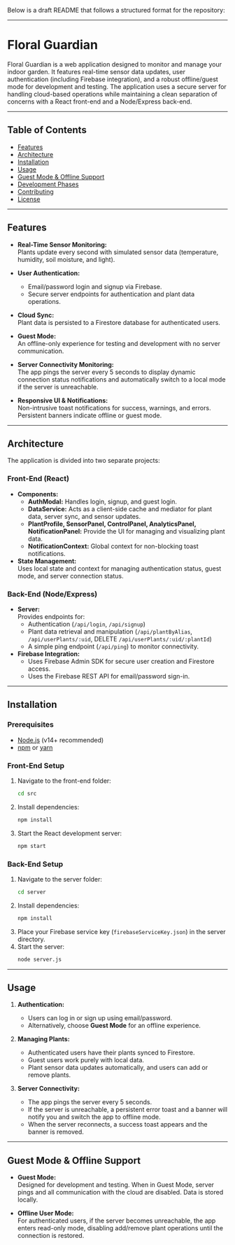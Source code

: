 Below is a draft README that follows a structured format for the repository:

---

# Floral Guardian

Floral Guardian is a web application designed to monitor and manage your indoor garden. It features real-time sensor data updates, user authentication (including Firebase integration), and a robust offline/guest mode for development and testing. The application uses a secure server for handling cloud-based operations while maintaining a clean separation of concerns with a React front-end and a Node/Express back-end.

---

## Table of Contents

- [Features](#features)
- [Architecture](#architecture)
- [Installation](#installation)
- [Usage](#usage)
- [Guest Mode & Offline Support](#guest-mode--offline-support)
- [Development Phases](#development-phases)
- [Contributing](#contributing)
- [License](#license)

---

## Features

- **Real-Time Sensor Monitoring:**  
  Plants update every second with simulated sensor data (temperature, humidity, soil moisture, and light).

- **User Authentication:**  
  - Email/password login and signup via Firebase.
  - Secure server endpoints for authentication and plant data operations.
  
- **Cloud Sync:**  
  Plant data is persisted to a Firestore database for authenticated users.

- **Guest Mode:**  
  An offline-only experience for testing and development with no server communication.

- **Server Connectivity Monitoring:**  
  The app pings the server every 5 seconds to display dynamic connection status notifications and automatically switch to a local mode if the server is unreachable.

- **Responsive UI & Notifications:**  
  Non-intrusive toast notifications for success, warnings, and errors. Persistent banners indicate offline or guest mode.

---

## Architecture

The application is divided into two separate projects:

### Front-End (React)
- **Components:**
  - **AuthModal:** Handles login, signup, and guest login.
  - **DataService:** Acts as a client-side cache and mediator for plant data, server sync, and sensor updates.
  - **PlantProfile, SensorPanel, ControlPanel, AnalyticsPanel, NotificationPanel:** Provide the UI for managing and visualizing plant data.
  - **NotificationContext:** Global context for non-blocking toast notifications.
- **State Management:**  
  Uses local state and context for managing authentication status, guest mode, and server connection status.

### Back-End (Node/Express)
- **Server:**  
  Provides endpoints for:
  - Authentication (`/api/login`, `/api/signup`)
  - Plant data retrieval and manipulation (`/api/plantByAlias`, `/api/userPlants/:uid`, DELETE `/api/userPlants/:uid/:plantId`)
  - A simple ping endpoint (`/api/ping`) to monitor connectivity.
- **Firebase Integration:**  
  - Uses Firebase Admin SDK for secure user creation and Firestore access.
  - Uses the Firebase REST API for email/password sign-in.
  
---

## Installation

### Prerequisites

- [Node.js](https://nodejs.org/) (v14+ recommended)
- [npm](https://www.npmjs.com/) or [yarn](https://yarnpkg.com/)

### Front-End Setup

1. Navigate to the front-end folder:
   ```bash
   cd src
   ```
2. Install dependencies:
   ```bash
   npm install
   ```
3. Start the React development server:
   ```bash
   npm start
   ```

### Back-End Setup

1. Navigate to the server folder:
   ```bash
   cd server
   ```
2. Install dependencies:
   ```bash
   npm install
   ```
3. Place your Firebase service key (`firebaseServiceKey.json`) in the server directory.
4. Start the server:
   ```bash
   node server.js
   ```

---

## Usage

1. **Authentication:**
   - Users can log in or sign up using email/password.
   - Alternatively, choose **Guest Mode** for an offline experience.
   
2. **Managing Plants:**
   - Authenticated users have their plants synced to Firestore.
   - Guest users work purely with local data.
   - Plant sensor data updates automatically, and users can add or remove plants.
   
3. **Server Connectivity:**
   - The app pings the server every 5 seconds.
   - If the server is unreachable, a persistent error toast and a banner will notify you and switch the app to offline mode.
   - When the server reconnects, a success toast appears and the banner is removed.

---

## Guest Mode & Offline Support

- **Guest Mode:**  
  Designed for development and testing. When in Guest Mode, server pings and all communication with the cloud are disabled. Data is stored locally.
  
- **Offline User Mode:**  
  For authenticated users, if the server becomes unreachable, the app enters read-only mode, disabling add/remove plant operations until the connection is restored.
